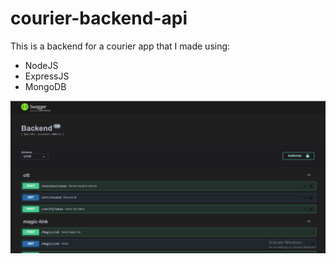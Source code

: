 # courier-backend-api

This is a backend for a courier app that I made using:

- NodeJS
- ExpressJS
- MongoDB

![Documentation screenshot](screenshot.png 'Documentation screenshot')
